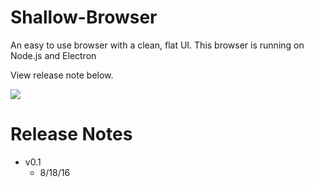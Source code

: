 # Shallow-Browser
An easy to use browser with a clean, flat UI. This browser is running on Node.js and Electron

View release note below.

<img src="https://avalix.net/content/img/shallow-prev.png" />

# Release Notes

<ul>
  <li>v0.1
    <ul>
      <li>8/18/16</li>
    </ul>
  </li>
</ul>
